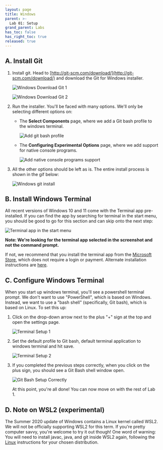 ```yaml
---
layout: page
title: Windows
parent: >-
  Lab 01: Setup
grand_parent: Labs
has_toc: false
has_right_toc: true
released: true
---
```


## A. Install Git

1.  Install git. Head to
    [http://git-scm.com/download/](http://git-scm.com/download/)
    and download the Git for Windows installer.

    ![Windows Download Git 1](img/windows/win_download.png)

    ![Windows Download Git 2](img/windows/win_64.png)

2.  Run the installer. You'll be faced with many options. We'll only be selecting different options on:

    - The **Select Components** page, where we add a Git bash profile to the windows terminal.

      ![Add git bash profile](img/windows/win_git_first.png)

    - The **Configuring Experimental Options** page, where we add support for native console programs.

      ![Add native console programs support](img/windows/win_git_last.png)

3. All the other options should be left as is. The entire install process is shown in the gif below:

   ![Windows git install](img/windows/windows_git.gif)

## B. Install Windows Terminal

All recent versions of Windows 10 and 11 come with the Terminal app pre-installed. If you can find the app by searching 
for terminal in the start menu, you should be good to go for this section and can skip onto the next step: 

![Terminal app in the start menu](img/windows/win_start_terminal.png)

**Note: We're looking for the terminal app selected in the screenshot and not the command prompt.**

If not, we recommend that you install the terminal app from the [Microsoft Store](https://aka.ms/terminal), which does not 
require a login or payment. Alternate installation instructions are [here](https://github.com/microsoft/terminal). 

## C. Configure Windows Terminal

When you start up windows terminal, you'll see a powershell terminal prompt. We don't want to use "PowerShell", which is based on Windows.
Instead, we want to use a "bash shell" (specifically, Git bash), which is based on Linux.
To set this up:

1.  Click on the drop-down arrow next to the plus "+" sign at the top and open the settings page.

    ![Terminal Setup 1](./img/windows/win_settings.png)

2. Set the default profile to Git bash, default terminal application to windows terminal and hit save.

    ![Terminal Setup 2](./img/windows/win_default_profile.png)

3. If you completed the previous steps correctly,
    when you click on the plus sign, you should see a Git Bash shell window open.

    ![Git Bash Setup Correctly](img/windows/git_bash_done.png)

    At this point, you're all done!
    You can now move on with the rest of Lab 1.

## D. Note on WSL2 (experimental)

The Summer 2020 update of Windows contains a Linux kernel called WSL2.
We will not be officially supporting WSL2 for this term.
If you're pretty computer savvy, you're welcome to try it out though!
One word of warning: You will need to install javac, java, and git inside WSL2 again,
following the [Linux](linux) instructions for your chosen distribution.
